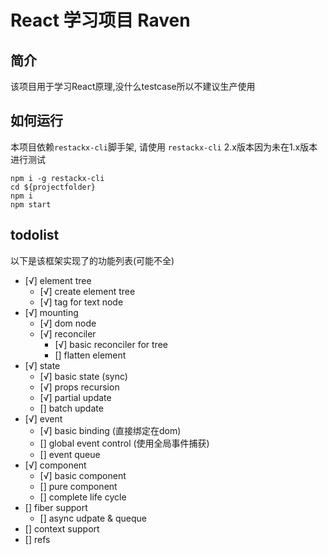 # React 学习项目 Raven

## 简介

该项目用于学习React原理,没什么testcase所以不建议生产使用

## 如何运行

本项目依赖`restackx-cli`脚手架, 请使用 `restackx-cli` 2.x版本因为未在1.x版本进行测试

```
npm i -g restackx-cli
cd ${projectfolder}
npm i
npm start
```

## todolist

以下是该框架实现了的功能列表(可能不全)

- [√] element tree
  - [√] create element tree
  - [√] tag for text node
- [√] mounting
  - [√] dom node
  - [√] reconciler
    - [√] basic reconciler for tree
    - [] flatten element
- [√] state
  - [√] basic state (sync)
  - [√] props recursion
  - [√] partial update
  - [] batch update
- [√] event
  - [√] basic binding (直接绑定在dom)
  - [] global event control (使用全局事件捕获)
  - [] event queue
- [√] component
  - [√] basic component 
  - [] pure component
  - [] complete life cycle
- [] fiber support
  - [] async udpate & queque
- [] context support
- [] refs

